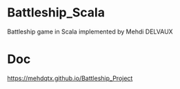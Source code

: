 # Battleship_Scala
Battleship game in Scala implemented by Mehdi DELVAUX

# Doc
https://mehdqtx.github.io/Battleship_Project
